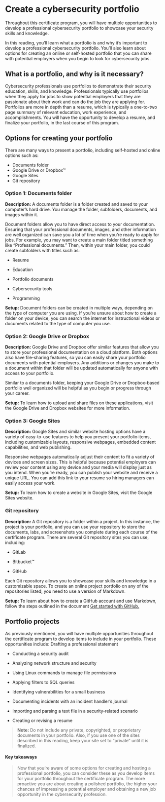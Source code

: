 # Create a cybersecurity portfolio
Throughout this certificate program, you will have multiple opportunities to develop a professional cybersecurity portfolio to showcase your security skills and knowledge.

In this reading, you’ll learn what a portfolio is and why it’s important to develop a professional cybersecurity portfolio. You’ll also learn about options for creating an online or self-hosted portfolio that you can share with potential employers when you begin to look for cybersecurity jobs.

## What is a portfolio, and why is it necessary?
Cybersecurity professionals use portfolios to demonstrate their security education, skills, and knowledge. Professionals typically use portfolios when they apply for jobs to show potential employers that they are passionate about their work and can do the job they are applying for. Portfolios are more in depth than a resume, which is typically a one-to-two page summary of relevant education, work experience, and accomplishments. You will have the opportunity to develop a resume, and finalize your portfolio, in the last course of this program. 

## Options for creating your portfolio

There are many ways to present a portfolio, including self-hosted and online options such as:

- Documents folder
- Google Drive or Dropbox™
- Google Sites
- Git repository
  
### Option 1: Documents folder
**Description:** A documents folder is a folder created and saved to your computer’s hard drive. You manage the folder, subfolders, documents, and images within it. 

Document folders allow you to have direct access to your documentation. Ensuring that your professional documents, images, and other information are well organized can save you a lot of time when you’re ready to apply for jobs. For example, you may want to create a main folder titled something like “Professional documents.” Then, within your main folder, you could create subfolders with titles such as:

- Resume

- Education

- Portfolio documents

- Cybersecurity tools

- Programming 

**Setup:** Document folders can be created in multiple ways, depending on the type of computer you are using. If you’re unsure about how to create a folder on your device, you can search the internet for instructional videos or documents related to the type of computer you use.

### Option 2: Google Drive or Dropbox
**Description:** Google Drive and Dropbox offer similar features that allow you to store your professional documentation on a cloud platform. Both options also have file-sharing features, so you can easily share your portfolio documents with potential employers. Any additions or changes you make to a document within that folder will be updated automatically for anyone with access to your portfolio.

Similar to a documents folder, keeping your Google Drive or Dropbox-based portfolio well organized will be helpful as you begin or progress through your career.

**Setup:** To learn how to upload and share files on these applications, visit the Google Drive and Dropbox websites for more information.  

### Option 3: Google Sites
**Description:** Google Sites and similar website hosting options have a variety of easy-to-use features to help you present your portfolio items, including customizable layouts, responsive webpages, embedded content capabilities, and web publishing.

Responsive webpages automatically adjust their content to fit a variety of devices and screen sizes. This is helpful because potential employers can review your content using any device and your media will display just as you intend. When you’re ready, you can publish your website and receive a unique URL. You can add this link to your resume so hiring managers can easily access your work.

**Setup:** To learn how to create a website in Google Sites, visit the Google Sites website.  

### Git repository
**Description:** A Git repository is a folder within a project. In this instance, the project is your portfolio, and you can use your repository to store the documents, labs, and screenshots you complete during each course of the certificate program. There are several Git repository sites you can use, including:

- GitLab

- Bitbucket™

- GitHub

Each Git repository allows you to showcase your skills and knowledge in a customizable space. To create an online project portfolio on any of the repositories listed, you need to use a version of Markdown.  

**Setup:** To learn about how to create a GitHub account and use Markdown, follow the steps outlined in the document 
[Get started with GitHub.](https://docs.google.com/document/d/13nqRTU4H14NFytodh_tbafXthjNRD7aWU_4Cjq7pKG8/template/preview#heading=h.m08l38wqbrm0)

## Portfolio projects
As previously mentioned, you will have multiple opportunities throughout the certificate program to develop items to include in your portfolio. These opportunities include:
Drafting a professional statement

- Conducting a security audit

- Analyzing network structure and security

- Using Linux commands to manage file permissions

- Applying filters to SQL queries

- Identifying vulnerabilities for a small business

- Documenting incidents with an incident handler’s journal 

- Importing and parsing a text file in a security-related scenario

- Creating or revising a resume

> **Note:** Do not include any private, copyrighted, or proprietary documents in your portfolio. Also, if you use one of the sites described in this reading, keep your site set to “private” until it is finalized.

#### Key takeaways
> Now that you’re aware of some options for creating and hosting a professional portfolio, you can consider these as you develop items for your portfolio throughout the certificate program. The more proactive you are about creating a polished portfolio, the higher your chances of impressing a potential employer and obtaining a new job opportunity in the cybersecurity profession. 

